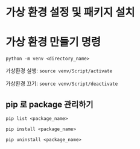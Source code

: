 # 가상 환경 설정 및 패키지 설치

# 가상 환경 만들기 명령

`python -m venv <directory_name>`

가상환경 실행: `source venv/Script/activate`

가상환경 끄기: `source venv/Script/deactivate`

## pip 로 package 관리하기

`pip list <package_name>`

`pip install <package_name>`

`pip uninstall <package_name>`